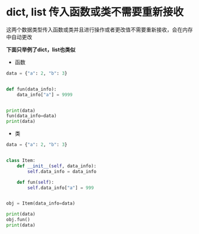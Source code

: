 # dict, list 传入函数或类不需要重新接收

这两个数据类型传入函数或类并且进行操作或者更改值不需要重新接收，会在内存中自动更改

**下面只举例了dict，list也类似**

- 函数

```python
data = {"a": 2, "b": 3}


def fun(data_info):
    data_info["a"] = 9999


print(data)
fun(data_info=data)
print(data)
```

- 类

```python
data = {"a": 2, "b": 3}


class Item:
    def __init__(self, data_info):
        self.data_info = data_info

    def fun(self):
        self.data_info["a"] = 999


obj = Item(data_info=data)

print(data)
obj.fun()
print(data)

```